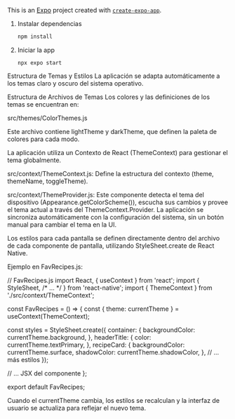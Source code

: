 This is an [Expo](https://expo.dev) project created with [`create-expo-app`](https://www.npmjs.com/package/create-expo-app).

1. Instalar dependencias

   ```bash
   npm install
   ```

2. Iniciar la app

   ```bashQFAV
   npx expo start
   ```

Estructura de Temas y Estilos
La aplicación se adapta automáticamente a los temas claro y oscuro del sistema operativo.

Estructura de Archivos de Temas
Los colores y las definiciones de los temas se encuentran en:

src/themes/ColorThemes.js

Este archivo contiene lightTheme y darkTheme, que definen la paleta de colores para cada modo.

La aplicación utiliza un Contexto de React (ThemeContext) para gestionar el tema globalmente.

src/context/ThemeContext.js: Define la estructura del contexto (theme, themeName, toggleTheme).

src/context/ThemeProvider.js: Este componente detecta el tema del dispositivo (Appearance.getColorScheme()), escucha sus cambios y provee el tema actual a través del ThemeContext.Provider. La aplicación se sincroniza automáticamente con la configuración del sistema, sin un botón manual para cambiar el tema en la UI.

Los estilos para cada pantalla se definen directamente dentro del archivo de cada componente de pantalla, utilizando StyleSheet.create de React Native.

Ejemplo en FavRecipes.js:

// FavRecipes.js
import React, { useContext } from 'react';
import { StyleSheet, /* ... */ } from 'react-native';
import { ThemeContext } from './src/context/ThemeContext';

const FavRecipes = () => {
  const { theme: currentTheme } = useContext(ThemeContext);

  const styles = StyleSheet.create({
    container: {
      backgroundColor: currentTheme.background,
    },
    headerTitle: {
      color: currentTheme.textPrimary,
    },
    recipeCard: {
      backgroundColor: currentTheme.surface,
      shadowColor: currentTheme.shadowColor,
    },
    // ... más estilos
  });

  // ... JSX del componente
};

export default FavRecipes;

Cuando el currentTheme cambia, los estilos se recalculan y la interfaz de usuario se actualiza para reflejar el nuevo tema.
